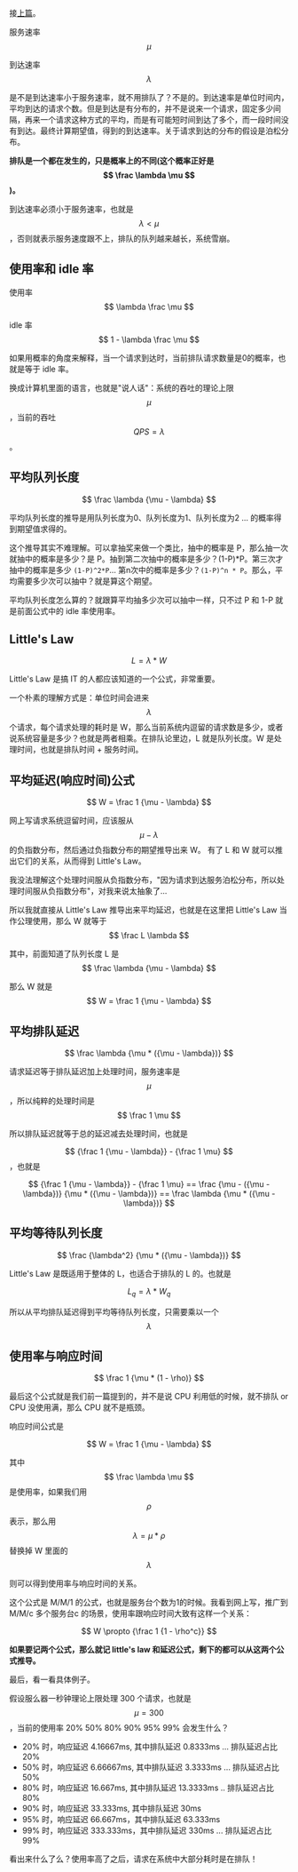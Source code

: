 接[上篇](queueing-delay.md)。

服务速率 $$ \mu $$

到达速率 $$ \lambda $$

是不是到达速率小于服务速率，就不用排队了？不是的。到达速率是单位时间内，平均到达的请求个数。但是到达是有分布的，并不是说来一个请求，固定多少间隔，再来一个请求这种方式的平均，而是有可能短时间到达了多个，而一段时间没有到达。最终计算期望值，得到的到达速率。关于请求到达的分布的假设是泊松分布。

**排队是一个都在发生的，只是概率上的不同(这个概率正好是 $$ \frac \lambda \mu $$)。**

到达速率必须小于服务速率，也就是 $$ \lambda < \mu $$，否则就表示服务速度跟不上，排队的队列越来越长，系统雪崩。

## 使用率和 idle 率

使用率 $$ \lambda \frac \mu $$

idle 率 $$ 1 - \lambda \frac \mu $$

如果用概率的角度来解释，当一个请求到达时，当前排队请求数量是0的概率，也就是等于 idle 率。

换成计算机里面的语言，也就是"说人话"：系统的吞吐的理论上限 $$ \mu $$ ，当前的吞吐 $$ QPS = \lambda $$。

## 平均队列长度

$$  \frac \lambda {\mu - \lambda} $$

平均队列长度的推导是用队列长度为0、队列长度为1、队列长度为2 ... 的概率得到期望值求得的。

这个推导其实不难理解。可以拿抽奖来做一个类比，抽中的概率是 P，那么抽一次就抽中的概率是多少？是 P。抽到第二次抽中的概率是多少？(1-P)*P。第三次才抽中的概率是多少 `(1-P)^2*P`... 第n次中的概率是多少？`(1-P)^n * P`。那么，平均需要多少次可以抽中？就是算这个期望。

平均队列长度怎么算的？就跟算平均抽多少次可以抽中一样，只不过 P 和 1-P 就是前面公式中的 idle 率使用率。

## Little's Law 

$$ L = \lambda * W $$

Little's Law 是搞 IT 的人都应该知道的一个公式，非常重要。

一个朴素的理解方式是：单位时间会进来 $$ \lambda $$ 个请求，每个请求处理的耗时是 W，那么当前系统内逗留的请求数是多少，或者说系统容量是多少？也就是两者相乘。在排队论里边，L 就是队列长度。W 是处理时间，也就是排队时间 + 服务时间。

## 平均延迟(响应时间)公式

$$ W = \frac 1 {\mu - \lambda} $$

网上写请求系统逗留时间，应该服从 $$ \mu - \lambda $$ 的负指数分布，然后通过负指数分布的期望推导出来 W。
有了 L 和 W 就可以推出它们的关系，从而得到 Little's Law。

我没法理解这个处理时间服从负指数分布，"因为请求到达服务泊松分布，所以处理时间服从负指数分布"，对我来说太抽象了...

所以我就直接从 Little's Law 推导出来平均延迟，也就是在这里把 Little's Law 当作公理使用，那么 W 就等于 $$ \frac L \lambda $$

其中，前面知道了队列长度 L 是 $$  \frac \lambda {\mu - \lambda} $$

那么 W 就是 $$ W = \frac 1 {\mu - \lambda} $$

## 平均排队延迟

$$ \frac \lambda {\mu * ({\mu - \lambda})} $$

请求延迟等于排队延迟加上处理时间，服务速率是 $$ \mu $$，所以纯粹的处理时间是 $$ \frac 1 \mu $$

所以排队延迟就等于总的延迟减去处理时间，也就是

$$ {\frac 1 {\mu - \lambda}} - {\frac 1 \mu}  $$，也就是

$$ {\frac 1 {\mu - \lambda}} - {\frac 1 \mu}  == \frac {\mu - ({\mu - \lambda})} {\mu * ({\mu - \lambda})}  == \frac \lambda {\mu * ({\mu - \lambda})} $$

## 平均等待队列长度

$$ \frac {\lambda^2} {\mu * ({\mu - \lambda})} $$

Little's Law 是既适用于整体的 L，也适合于排队的 L 的。也就是

$$ L_q = \lambda * W_q $$

所以从平均排队延迟得到平均等待队列长度，只需要乘以一个 $$ \lambda $$

## 使用率与响应时间

$$ \frac 1 {\mu * (1 - \rho)} $$

最后这个公式就是我们前一篇提到的，并不是说 CPU 利用低的时候，就不排队 or CPU 没使用满，那么 CPU 就不是瓶颈。

响应时间公式是

$$ W = \frac 1 {\mu - \lambda} $$

其中 $$ \frac \lambda \mu $$ 是使用率，如果我们用 $$ \rho $$ 表示，那么用 $$ \lambda = \mu * \rho $$ 替换掉 W 里面的 $$ \lambda $$

则可以得到使用率与响应时间的关系。

这个公式是 M/M/1 的公式，也就是服务台个数为1的时候。我看到网上写，推广到 M/M/c 多个服务台c 的场景，使用率跟响应时间大致有这样一个关系：

$$ W \propto {\frac 1 {1 - \rho^c}} $$


**如果要记两个公式，那么就记 little's law 和延迟公式，剩下的都可以从这两个公式推导。**


最后，看一看具体例子。

假设服么器一秒钟理论上限处理 300 个请求，也就是 $$ \mu = 300$$，当前的使用率 20% 50% 80% 90% 95% 99% 会发生什么？

* 20% 时，响应延迟 4.16667ms, 其中排队延迟 0.8333ms ... 排队延迟占比 20%
* 50% 时，响应延迟 6.66667ms, 其中排队延迟 3.3333ms ... 排队延迟占比 50%
* 80% 时，响应延迟 16.667ms, 其中排队延迟 13.3333ms ..  排队延迟占比 80%
* 90% 时，响应延迟 33.333ms, 其中排队延迟 30ms
* 95% 时，响应延迟 66.667ms，其中排队延迟 63.333ms
* 99% 时，响应延迟 333.333ms，其中排队延迟 330ms ... 排队延迟占比  99%

看出来什么了么？使用率高了之后，请求在系统中大部分耗时是在排队！
